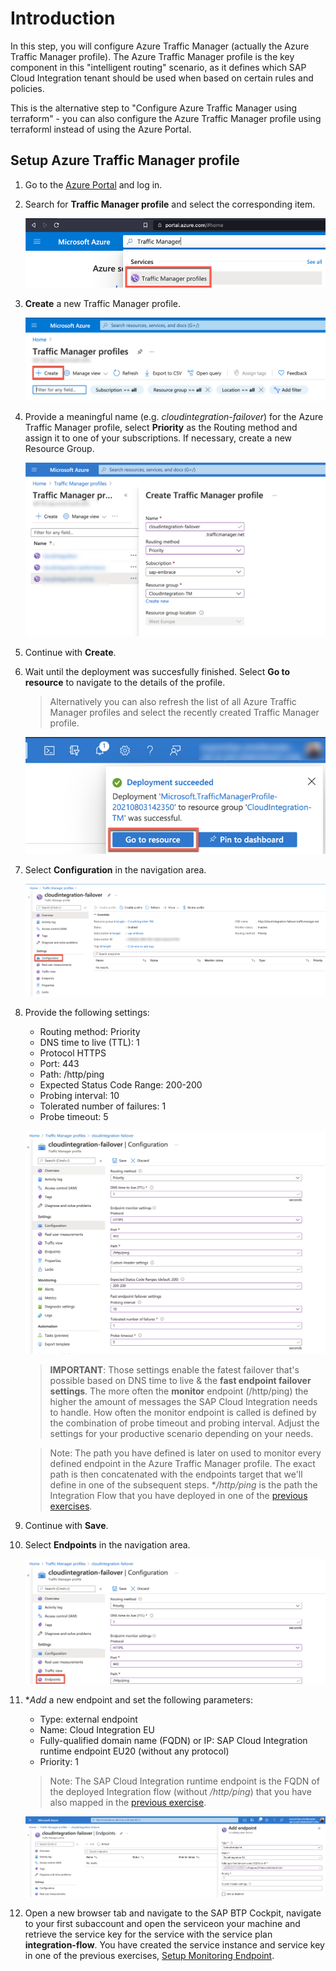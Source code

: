 # Introduction

In this step, you will configure Azure Traffic Manager (actually the Azure Traffic Manager profile). The Azure Traffic Manager profile is the key component in this "intelligent routing" scenario, as it defines which SAP Cloud Integration tenant should be used when based on certain rules and policies. 

This is the alternative step to "Configure Azure Traffic Manager using terraform" - you can also configure the Azure Traffic Manager profile using terraforml instead of using the Azure Portal. 

## Setup Azure Traffic Manager profile

1. Go to the [Azure Portal](http://portal.azure.com) and log in. 

2. Search for **Traffic Manager profile** and select the corresponding item.

    ![Azure Traffic Manager profile search using Azure Portal](./images/01.png)

3. **Create** a new Traffic Manager profile. 

    ![Azure Traffic Manager profile search using Azure Portal](./images/02.png)

4. Provide a meaningful name (e.g. *cloudintegration-failover*) for the Azure Traffic Manager profile, select **Priority** as the Routing method and assign it to one of your subscriptions. If necessary, create a new Resource Group. 

    ![Azure Traffic Manager profile creation details](./images/03.png)

5. Continue with **Create**. 

6. Wait until the deployment was succesfully finished. Select **Go to resource** to navigate to the details of the profile.

    > Alternatively you can also refresh the list of all Azure Traffic Manager profiles and select the recently created Traffic Manager profile.

    ![Traffic Manager profile details after deployment](./images/04.png)

7. Select **Configuration** in the navigation area. 

    ![Traffic Manager profile details after deployment](./images/05.png)

8. Provide the following settings: 

    - Routing method: Priority
    - DNS time to live (TTL): 1
    - Protocol HTTPS
    - Port: 443
    - Path: /http/ping
    - Expected Status Code Range: 200-200
    - Probing interval: 10
    - Tolerated number of failures: 1
    - Probe timeout: 5

    ![Traffic Manager profile configuration settings](./images/06.png)

    > **IMPORTANT**: Those settings enable the fatest failover that's possible based on DNS time to live & the **fast endpoint failover settings**. The more often the **monitor** endpoint (/http/ping) the higher the amount of messages the SAP Cloud Integration needs to handle. How often the monitor endpoint is called is defined by the combination of probe timeout and probing interval. Adjust the settings for your productive scenario depending on your needs. 

    > Note: The path you have defined is later on used to monitor every defined endpoint in the Azure Traffic Manager profile. The exact path is then concatenated with the endpoints target that we'll define in one of the subsequent steps. **/http/ping* is the path the Integration Flow that you have deployed in one of the [previous exercises](../02-SetupMonitoringEndpoint/README.md#endpoint).

9. Continue with **Save**.

10. Select **Endpoints** in the navigation area. 

    ![Traffic Manager profile configuration settings](./images/07.png)

11. **Add* a new endpoint and set the following parameters:

    - Type: external endpoint
    - Name: Cloud Integration EU
    - Fully-qualified domain name (FQDN) or IP: SAP Cloud Integration runtime endpoint EU20 (without any protocol)
    - Priority: 1

    > Note: The SAP Cloud Integration runtime endpoint is the FQDN of the deployed Integration flow (without */http/ping*) that you have also mapped in the [previous exercise](../03-MapCustomDomainRoutes/README.md#endpointmapping). 

    ![Cloud Integration EU](./images/08.png)

12. Open a new browser tab and navigate to the SAP BTP Cockpit, navigate to your first subaccount and open the serviceon your machine and retrieve the service key for the service with the service plan **integration-flow**. You have created the service instance and service key in one of the previous exercises, [Setup Monitoring Endpoint](../02-SetupMonitoringEndpoint/README.md#servicekey).







